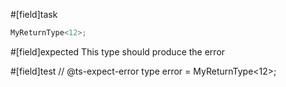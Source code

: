 #[field]task
```ts
MyReturnType<12>;
```

#[field]expected
This type should produce the error

#[field]test
// @ts-expect-error
type error = MyReturnType<12>;

